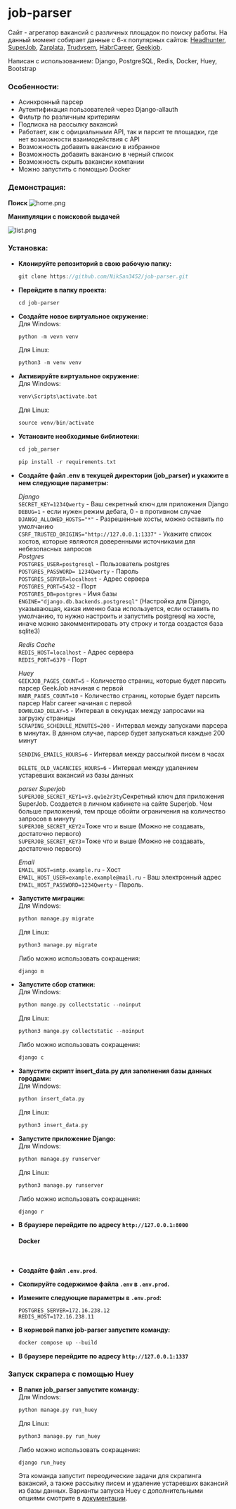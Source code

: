 # job-parser

Сайт - агрегатор вакансий с различных площадок по поиску работы. На данный момент собирает данные с 6-х популярных сайтов: [Headhunter](https://hh.ru/), [SuperJob](https://superjob.ru), [Zarplata](https://zarplata.ru), [Trudvsem](https://trudvsem.ru/), [HabrCareer](https://career.habr.com/), [Geekjob](https://geekjob.ru/).

Написан с использованием: Django, PostgreSQL, Redis, Docker, Huey, Bootstrap

### Особенности:

-   Асинхронный парсер
-   Аутентификация пользователей через Django-allauth
-   Фильтр по различным критериям
-   Подписка на рассылку вакансий
-   Работает, как с официальными API, так и парсит те площадки, где нет возможности взаимодействия с API
-   Возможность добавить вакансию в избранное
-   Возможность добавить вакансию в черный список
-   Возможность скрыть вакансии компании
-   Можно запустить с помощью Docker

### Демонстрация:

**Поиск**
![home.png](/screenshots/searching.gif)

**Манипуляции с поисковой выдачей**

![list.png](/screenshots/list.gif)

### Установка:

-   **Клонируйте репозиторий в свою рабочую папку:**<br>
    ```rs
    git clone https://github.com/NikSan3452/job-parser.git
    ```

-   **Перейдите в папку проекта:**<br>
    ```rs
    cd job-parser
    ```

-   **Создайте новое виртуальное окружение:**<br>
    Для Windows:
    ```rs
    python -m vevn venv
    ```
    Для Linux:
    ```rs
    python3 -m venv venv
    ```

-   **Активируйте виртуальное окружение:**<br>
    Для Windows:
    ```rs
    venv\Scripts\activate.bat
    ```
    Для Linux:
    ```rs
    source venv/bin/activate
    ```

-   **Установите необходимые библиотеки:**<br>
    ```rs
    cd job_parser
    ```
    ```rs
    pip install -r requirements.txt
    ```

-   **Создайте файл .env в текущей директории (job_parser) и укажите в нем следующие параметры:**<br>

    _Django_<br>
    `SECRET_KEY=1234Qwerty` - Ваш секретный ключ для приложения Django<br>
    `DEBUG=1` - если нужен режим дебага, 0 - в противном случае<br>
    `DJANGO_ALLOWED_HOSTS="*"` - Разрешенные хосты, можно оставить по умолчанию<br>
    `CSRF_TRUSTED_ORIGINS="http://127.0.0.1:1337"` - Укажите список хостов, которые являются доверенными источниками для небезопасных запросов<br>
    _Postgres_<br>
    `POSTGRES_USER=postgresql` - Пользователь postgres<br>
    `POSTGRES_PASSWORD= 1234Qwerty` - Пароль<br>
    `POSTGRES_SERVER=localhost` - Адрес сервера<br>
    `POSTGRES_PORT=5432` - Порт<br>
    `POSTGRES_DB=postgres` - Имя базы<br>
    `ENGINE="django.db.backends.postgresql"` (Настройка для Django, указывающая, какая именно база используется, если оставить по умолчанию, то нужно настроить и запустить postgresql на хосте, иначе можно закомментировать эту строку и тогда создастся база sqlite3)<br>

    _Redis Cache_<br>
    `REDIS_HOST=localhost` - Адрес сервера<br>
    `REDIS_PORT=6379` - Порт<br>

    _Huey_<br>
    `GEEKJOB_PAGES_COUNT=5` - Количество страниц, которые будет парсить парсер GeekJob начиная с первой<br>
    `HABR_PAGES_COUNT=10` - Количество страниц, которые будет парсить парсер Habr career начиная с первой<br>
    `DOWNLOAD_DELAY=5` - Интервал в секундах между запросами на загрузку страницы<br>
    `SCRAPING_SCHEDULE_MINUTES=200` - Интервал между запусками парсера в минутах. В данном случае, парсер будет запускаться каждые 200 минут<br>

    `SENDING_EMAILS_HOURS=6` - Интервал между рассылкой писем в часах<br>

    `DELETE_OLD_VACANCIES_HOURS=6` - Интервал между удалением устаревших вакансий из базы данных<br>

    _parser Superjob_<br>
    `SUPERJOB_SECRET_KEY1=v3.qw1e2r3ty`Секретный ключ для приложения SuperJob. Создается в личном кабинете на сайте Superjob. Чем больше приложений, тем проще обойти ограничения на количество запросов в минуту<br>
    `SUPERJOB_SECRET_KEY2`=Тоже что и выше (Можно не создавать, достаточно первого)<br>
    `SUPERJOB_SECRET_KEY3`=Тоже что и выше (Можно не создавать, достаточно первого)<br>

    _Email_<br>
    `EMAIL_HOST=smtp.example.ru` - Хост<br>
    `EMAIL_HOST_USER=example.example@mail.ru` - Ваш электронный адрес<br>
    `EMAIL_HOST_PASSWORD=1234Qwerty` - Пароль.<br>

-   **Запустите миграции:**<br>
    Для Windows:
    ```rs
    python manage.py migrate
    ```
    Для Linux:
    ```rs
    python3 manage.py migrate
    ```
    Либо можно использовать сокращения:
    ```rs
    django m
    ```

-   **Запустите сбор статики:**<br>
    Для Windows:
    ```rs
    python mange.py collectstatic --noinput
    ```
    Для Linux:
    ```rs
    python3 mange.py collectstatic --noinput
    ```
    Либо можно использовать сокращения:
    ```rs
    django с
    ```

-   **Запустите скрипт insert_data.py для заполнения базы данных городами:**<br>
    Для Windows:
    ```rs
    python insert_data.py
    ```
    Для Linux:
    ```rs
    python3 insert_data.py
    ```

-   **Запустите приложение Django:**<br>
    Для Windows:
    ```rs
    python manage.py runserver
    ```
    Для Linux:
    ```rs
    python3 manage.py runserver
    ```
    Либо можно использовать сокращения:
    ```rs
    django r
    ```
-   **В браузере перейдите по адресу `http://127.0.0.1:8000`**
    <br>

    #### Docker

      <br>

-   **Создайте файл `.env.prod`**.<br>

-   **Скопируйте содержимое файла `.env` в `.env.prod`.**<br>

-   **Измените следующие параметры в `.env.prod`:**<br>

    `POSTGRES_SERVER=172.16.238.12`<br>
    `REDIS_HOST=172.16.238.11`<br>

-   **В корневой папке job-parser запустите команду:**<br>
    ```rs
    docker compose up --build
    ```

-   **В браузере перейдите по адресу `http://127.0.0.1:1337`**<br>

### Запуск скрапера с помощью Huey

-   **В папке job_parser запустите команду:**<br>
    Для Windows:
    ```rs
    python manage.py run_huey
    ```
    Для Linux:
    ```rs
    python3 manage.py run_huey
    ```
    Либо можно использовать сокращения:
    ```rs
    django run_huey
    ```
    Эта команда запустит переодические задачи для скрапинга вакансий, а также рассылку писем и удаление устаревших вакансий из базы данных.
    Варианты запуска Huey с дополнительными опциями смотрите в [документации](https://huey.readthedocs.io/en/latest/django.html).
